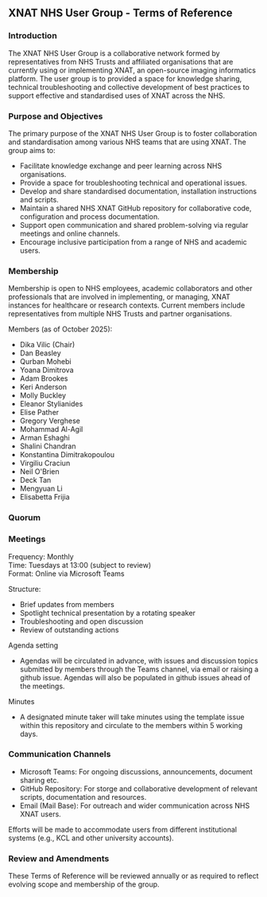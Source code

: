 ## XNAT NHS User Group - Terms of Reference

### Introduction
The XNAT NHS User Group is a collaborative network formed by representatives from NHS Trusts and affiliated organisations that are currently using or implementing XNAT, an open-source imaging informatics platform. The user group is to provided a space for knowledge sharing, technical troubleshooting and collective development of best practices to support effective and standardised uses of XNAT across the NHS. 

### Purpose and Objectives
The primary purpose of the XNAT NHS User Group is to foster collaboration and standardisation among various NHS teams that are using XNAT. The group aims to:

- Facilitate knowledge exchange and peer learning across NHS organisations.
- Provide a space for troubleshooting technical and operational issues.
- Develop and share standardised documentation, installation instructions and scripts.
- Maintain a shared NHS XNAT GitHub repository for collaborative code, configuration and process documentation.
- Support open communication and shared problem-solving via regular meetings and online channels.
- Encourage inclusive participation from a range of NHS and academic users.

### Membership
Membership is open to NHS employees, academic collaborators and other professionals that are involved in implementing, or managing, XNAT instances for healthcare or research contexts.
Current members include representatives from multiple NHS Trusts and partner organisations.

Members (as of October 2025):
- Dika Vilic (Chair)
- Dan Beasley
- Qurban Mohebi
- Yoana Dimitrova
- Adam Brookes
- Keri Anderson
- Molly Buckley
- Eleanor Stylianides
- Elise Pather
- Gregory Verghese
- Mohammad Al-Agil
- Arman Eshaghi
- Shalini Chandran
- Konstantina Dimitrakopoulou
- Virgiliu Craciun
- Neil O'Brien
- Deck Tan
- Mengyuan Li
- Elisabetta Frijia

### Quorum


### Meetings
Frequency: Monthly \
Time: Tuesdays at 13:00 (subject to review) \
Format: Online via Microsoft Teams 

Structure:
- Brief updates from members
- Spotlight technical presentation by a rotating speaker
- Troubleshooting and open discussion
- Review of outstanding actions

Agenda setting
- Agendas will be circulated in advance, with issues and discussion topics submitted by members through the Teams channel, via email or raising a github issue. Agendas will also be populated in github issues ahead of the meetings. 

Minutes
- A designated minute taker will take minutes using the template issue within this repository and circulate to the members within 5 working days.

### Communication Channels
- Microsoft Teams: For ongoing discussions, announcements, document sharing etc.
- GitHub Repository: For storge and collaborative development of relevant scripts, documentation and resources.
- Email (Mail Base): For outreach and wider communication across NHS XNAT users.

Efforts will be made to accommodate users from different institutional systems (e.g., KCL and other university accounts).

### Review and Amendments

These Terms of Reference will be reviewed annually or as required to reflect evolving scope and membership of the group. 
